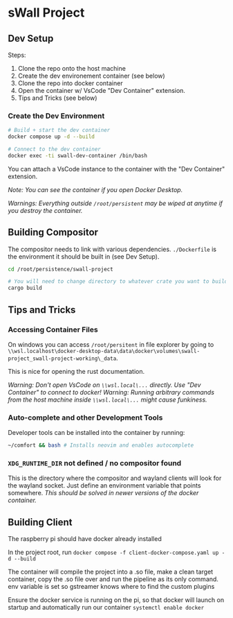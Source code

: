 # sWall Project

## Dev Setup

Steps:
1. Clone the repo onto the host machine
2. Create the dev environement container (see below)
3. Clone the repo into docker container
4. Open the container w/ VsCode "Dev Container" extension.
5. Tips and Tricks (see below)

### Create the Dev Environment

```bash
# Build + start the dev container
docker compose up -d --build

# Connect to the dev container
docker exec -ti swall-dev-container /bin/bash
```

You can attach a VsCode instance to the container with the "Dev Container" extension.

_Note: You can see the container if you open Docker Desktop._

_Warnings: Everything outside `/root/persistent` may be wiped at anytime if you destroy the container._

## Building Compositor
The compositor needs to link with various dependencies. `./Dockerfile` is the environment it should be built in (see Dev Setup).

```bash
cd /root/persistence/swall-project

# You will need to change directory to whatever crate you want to build first.
cargo build
```

## Tips and Tricks
### Accessing Container Files
On windows you can access `/root/persitent` in file explorer by going to `\\wsl.localhost\docker-desktop-data\data\docker\volumes\swall-project_swall-project-working\_data`.

This is nice for opening the rust documentation.

_Warning: Don't open VsCode on `\\wsl.local\...` directly. Use "Dev Container" to connect to docker!_
_Warning: Running arbitrary commands from the host machine inside `\\wsl.local\...` might cause funkiness._

### Auto-complete and other Development Tools
Developer tools can be installed into the container by running:
```bash
~/comfort && bash # Installs neovim and enables autocomplete
```

### `XDG_RUNTIME_DIR` not defined / no compositor found
This is the directory where the compositor and wayland clients will look for the wayland socket.
Just define an environment variable that points somewhere.
_This should be solved in newer versions of the docker container._

## Building Client
The raspberry pi should have docker already installed

In the project root, run 
```docker compose -f client-docker-compose.yaml up -d --build```

The container will compile the project into a .so file, make a clean target container, copy the .so file over and run the pipeline as its only command. env variable is set so gstreamer knows where to find the custom plugins

Ensure the docker service is running on the pi, so that docker will launch on startup and automatically run our container
```systemctl enable docker```